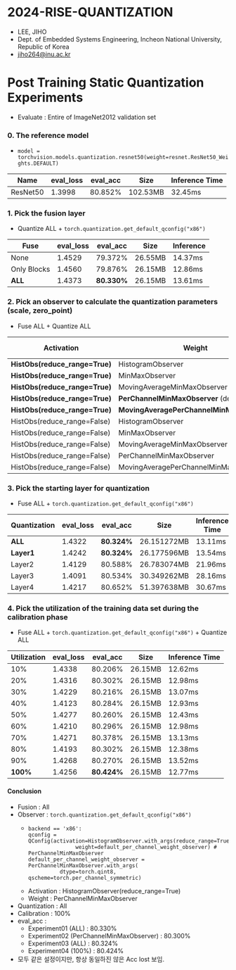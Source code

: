 # 2024-RISE-QUANTIZATION
-  LEE, JIHO
-  Dept. of Embedded Systems Engineering, Incheon National University, Republic of Korea
-  jiho264@inu.ac.kr  



# Post Training Static Quantization Experiments
- Evaluate : Entire of ImageNet2012 validation set
### 0. The reference model
- ```model = torchvision.models.quantization.resnet50(weight=resnet.ResNet50_Weights.DEFAULT)```

| Name     | eval_loss | eval_acc | Size     | Inference Time |
| -------- | --------- | -------- | -------- | -------------- |
| ResNet50 | 1.3998    | 80.852%  | 102.53MB | 32.45ms        |

### 1. Pick the fusion layer
- Quantize ALL + ```torch.quantization.get_default_qconfig("x86")```
  
| Fuse        | eval_loss | eval_acc    | Size    | Inference |
| ----------- | --------- | ----------- | ------- | --------- |
| None        | 1.4529    | 79.372%     | 26.55MB | 14.37ms   |
| Only Blocks | 1.4560    | 79.876%     | 26.15MB | 12.86ms   |
| **ALL**     | 1.4373    | **80.330%** | 26.15MB | 13.61ms   |

### 2. Pick an observer to calculate the quantization parameters (scale, zero_point)
- Fuse ALL + Quantize ALL
  
| Activation                     | Weight                                     | eval_loss | eval_acc    | Size    | Inference Time |
| ------------------------------ | ------------------------------------------ | --------- | ----------- | ------- | -------------- |
| **HistObs(reduce_range=True)** | HistogramObserver                          | 1.4645    | 78.990%     | 25.69MB | 12.44ms        |
| **HistObs(reduce_range=True)** | MinMaxObserver                             | 1.5083    | 79.126%     | 25.69MB | 12.88ms        |
| **HistObs(reduce_range=True)** | MovingAverageMinMaxObserver                | 1.5019    | 79.078%     | 25.69MB | 12.66ms        |
| **HistObs(reduce_range=True)** | **PerChannelMinMaxObserver** (default x86) | 1.4396    | **80.300%** | 26.15MB | 12.69ms        |
| **HistObs(reduce_range=True)** | **MovingAveragePerChannelMinMaxObserver**  | 1.4409    | **80.160%** | 26.15MB | 12.73ms        |
| HistObs(reduce_range=False)    | HistogramObserver                          | 4.0794    | 29.848%     | 25.69MB | 12.70ms        |
| HistObs(reduce_range=False)    | MinMaxObserver                             | 4.3364    | 25.848%     | 25.69MB | 12.90ms        |
| HistObs(reduce_range=False)    | MovingAverageMinMaxObserver                | 4.4176    | 24.836%     | 25.69MB | 12.71ms        |
| HistObs(reduce_range=False)    | PerChannelMinMaxObserver                   | 4.4285    | 24.754%     | 26.15MB | 12.58ms        |
| HistObs(reduce_range=False)    | MovingAveragePerChannelMinMaxObserver      | 4.7509    | 19.266%     | 26.15MB | 12.86ms        |

### 3. Pick the starting layer for quantization
- Fuse ALL + ```torch.quantization.get_default_qconfig("x86")```

| Quantization | eval_loss | eval_acc    | Size        | Inference Time |
| ------------ | --------- | ----------- | ----------- | -------------- |
| **ALL**      | 1.4322    | **80.324%** | 26.151272MB | 13.11ms        |
| **Layer1**   | 1.4242    | **80.324%** | 26.177596MB | 13.54ms        |
| Layer2       | 1.4129    | 80.588%     | 26.783074MB | 21.96ms        |
| Layer3       | 1.4091    | 80.534%     | 30.349262MB | 28.16ms        |
| Layer4       | 1.4217    | 80.652%     | 51.397638MB | 30.67ms        |

### 4. Pick the utilization of the training data set during the calibration phase
- Fuse ALL + ```torch.quantization.get_default_qconfig("x86")``` + Quantize ALL

| Utilization | eval_loss | eval_acc    | Size    | Inference Time |
| ----------- | --------- | ----------- | ------- | -------------- |
| 10%         | 1.4338    | 80.206%     | 26.15MB | 12.62ms        |
| 20%         | 1.4316    | 80.302%     | 26.15MB | 12.98ms        |
| 30%         | 1.4229    | 80.216%     | 26.15MB | 13.07ms        |
| 40%         | 1.4123    | 80.284%     | 26.15MB | 12.93ms        |
| 50%         | 1.4277    | 80.260%     | 26.15MB | 12.43ms        |
| 60%         | 1.4210    | 80.296%     | 26.15MB | 12.98ms        |
| 70%         | 1.4271    | 80.378%     | 26.15MB | 13.13ms        |
| 80%         | 1.4193    | 80.302%     | 26.15MB | 12.38ms        |
| 90%         | 1.4268    | 80.270%     | 26.15MB | 13.52ms        |
| **100%**    | 1.4256    | **80.424%** | 26.15MB | 12.77ms        |

#### Conclusion
- Fusion : All
- Observer : ```torch.quantization.get_default_qconfig("x86")```
  - ```log
    backend == 'x86':
    qconfig = QConfig(activation=HistogramObserver.with_args(reduce_range=True),
                   weight=default_per_channel_weight_observer) # PerChannelMinMaxObserver
    default_per_channel_weight_observer = PerChannelMinMaxObserver.with_args(
              dtype=torch.qint8, qscheme=torch.per_channel_symmetric)
    ```
  - Activation : HistogramObserver(reduce_range=True)
  - Weight : PerChannelMinMaxObserver
- Quantization : All
- Calibration : 100%
- eval_acc : 
  - Experiment01 (ALL) : 80.330%
  - Experiment02 (PerChannelMinMaxObserver) : 80.300%
  - Experiment03 (ALL) : 80.324%
  - Experiment04 (100%) : 80.424%
- 모두 같은 설정이지만, 항상 동일하진 않은 Acc lost 보임.

